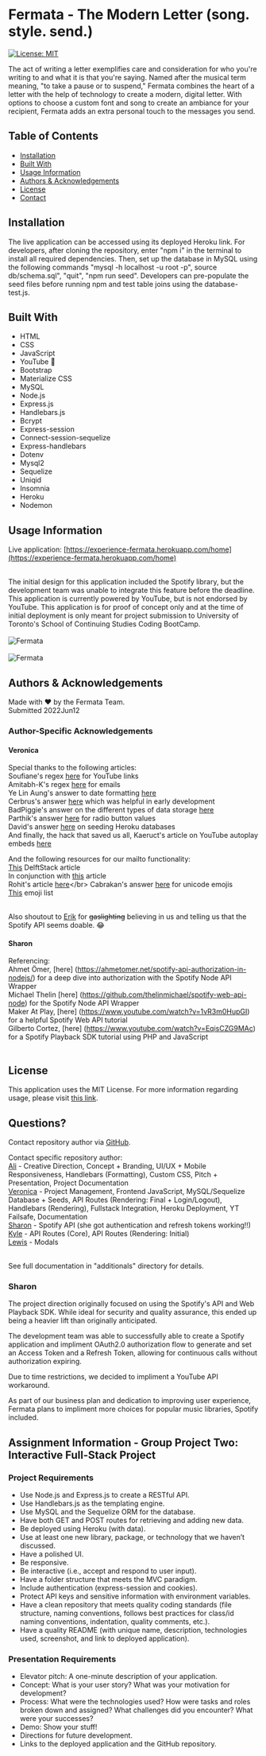 
  # Fermata - The Modern Letter (song. style. send.)
  [![License: MIT](https://img.shields.io/badge/License-MIT-yellow.svg)](https://opensource.org/licenses/MIT)</br>
    
  The act of writing a letter exemplifies care and consideration for who you're writing to and what it is that you're saying. Named after the musical term meaning, "to take a pause or to suspend," Fermata combines the heart of a letter with the help of technology to create a modern, digital letter. With options to choose a custom font and song to create an ambiance for your recipient, Fermata adds an extra personal touch to the messages you send.
  
  ## Table of Contents
  
  * [Installation](#installation)
  * [Built With](#built)
  * [Usage Information](#usage)
  * [Authors & Acknowledgements](#credits)
  * [License](#license)  
  * [Contact](#questions)  
  
  ## Installation<a name="installation"></a>
  The live application can be accessed using its deployed Heroku link. For developers, after cloning the repository, enter "npm i" in the terminal to install all required dependencies. Then, set up the database in MySQL using the following commands "mysql -h localhost -u root -p", source db/schema.sql", "quit", "npm run seed". Developers can pre-populate the seed files before running npm and test table joins using the database-test.js.

  ## Built With<a name="built"></a>
  * HTML
  * CSS
  * JavaScript
  * YouTube 👀
  * Bootstrap
  * Materialize CSS
  * MySQL
  * Node.js
  * Express.js
  * Handlebars.js
  * Bcrypt
  * Express-session
  * Connect-session-sequelize
  * Express-handlebars
  * Dotenv
  * Mysql2
  * Sequelize
  * Uniqid
  * Insomnia
  * Heroku
  * Nodemon
  
  ## Usage Information<a name="usage"></a>
  Live application: [https://experience-fermata.herokuapp.com/home](https://experience-fermata.herokuapp.com/home)</br></br>
    
  The initial design for this application included the Spotify library, but the development team was unable to integrate this feature before the deadline. This application is currently powered by YouTube, but is not endorsed by YouTube. This application is for proof of concept only and at the time of initial deployment is only meant for project submission to University of Toronto's School of Continuing Studies Coding BootCamp.</br>
  </br>![Fermata](./public/img/fermata.png "Fermata")</br>
  </br>![Fermata](./public/img/fermata-2.png "Fermata")</br>
    
  ## Authors & Acknowledgements<a name="credits"></a>    
  Made with ❤️ by the Fermata Team.</br>
  Submitted 2022Jun12

  ### Author-Specific Acknowledgements
  #### Veronica
  Special thanks to the following articles:</br>
  Soufiane's regex [here](https://stackoverflow.com/questions/3717115/regular-expression-for-youtube-links) for YouTube links</br>
  Amitabh-K's regex [here](https://gist.github.com/Amitabh-K/ae073eea3d5207efaddffde19b1618e8) for emails</br>
  Ye Lin Aung's answer to date formatting [here](https://stackoverflow.com/questions/14638018/current-time-formatting-with-javascript)</br>
  Cerbrus's answer [here](https://stackoverflow.com/questions/14052473/go-to-local-url-with-javascript) which was helpful in early development</br>
  BadPiggie's answer on the different types of data storage [here](https://stackoverflow.com/questions/60050724/express-js-req-session-vs-cookie-vs-local-storage-vs-session-storage)</br>
  Parthik's answer [here](https://stackoverflow.com/questions/15839169/how-to-get-value-of-selected-radio-button) for radio button values</br>
  David's answer [here](https://stackoverflow.com/questions/69196421/seed-mysql-database-on-heroku) on seeding Heroku databases</br>
  And finally, the hack that saved us all, Kaeruct's article on YouTube autoplay embeds [here](https://kaeruct.github.io/posts/how-to-use-the-youtube-js-api-to-play-music-in-the-background.html)

  And the following resources for our mailto functionality:</br>
  [This](https://www.delftstack.com/howto/javascript/mailto-javascript/#:~:text=Use%20the%20code%20below%20and,to%20any%20element%20using%20JavaScript.&text=Copy%20var%20email%20%3D%20document.,mail.com%22%3B%20email.) DelftStack article</br>
  In conjunction with [this](https://www.angelfire.com/dc/html-webmaster/mailto.htm) article</br>
  Rohit's article [here](https://tutorial.eyehunts.com/html/mailto-body-line-break-multiple-lines-example-code/#:~:text=Use%20Encoding%20%0D%0A%20in,content%2Ftext%20in%20the%20body.)</br>
  Cabrakan's answer [here](https://stackoverflow.com/questions/50368162/unicode-value-in-template-literal-for-emoji) for unicode emojis</br>
  [This](https://unicode.org/emoji/charts/full-emoji-list.html) emoji list</br></br>

  Also shoutout to [Erik](https://github.com/CodingErik) for ~~gaslighting~~ believing in us and telling us that the Spotify API seems doable. 😂

  #### Sharon
  Referencing:</br>
  Ahmet Ömer, [here] (https://ahmetomer.net/spotify-api-authorization-in-nodejs/) for a deep dive into authorization with the Spotify Node API Wrapper</br>
  Michael Thelin [here] (https://github.com/thelinmichael/spotify-web-api-node) for the Spotify Node API Wrapper</br>
  Maker At Play, [here] (https://www.youtube.com/watch?v=1vR3m0HupGI) for a helpful Spotify Web API tutorial</br>
  Gilberto Cortez, [here] (https://www.youtube.com/watch?v=EqisCZG9MAc) for a Spotify Playback SDK tutorial using PHP and JavaScript</br></br>
  
  ## License<a name="license"></a>
  This application uses the MIT License. For more information regarding usage, please visit [this link](https://opensource.org/licenses/MIT).

  ## Questions?<a name="questions"></a>

  Contact repository author via [GitHub](https://github.com/SCScbc-Projects2022).</br>

  Contact specific repository author:</br>
  [Ali](https://github.com/alimomen10) - Creative Direction, Concept + Branding, UI/UX + Mobile Responsiveness, Handlebars (Formatting), Custom CSS, Pitch + Presentation, Project Documentation</br>
  [Veronica](https://github.com/TOVTC) - Project Management, Frontend JavaScript, MySQL/Sequelize Database + Seeds, API Routes (Rendering: Final + Login/Logout), Handlebars (Rendering), Fullstack Integration, Heroku Deployment, YT Failsafe, Documentation</br>
  [Sharon](https://github.com/schris48) - Spotify API (she got authentication and refresh tokens working!!)</br>
  [Kyle](https://github.com/kylebaylis) - API Routes (Core), API Routes (Rendering: Initial)</br>
  [Lewis](https://github.com/thiszlewis) - Modals</br></br>

  See full documentation in "additionals" directory for details.

  ### Sharon
  The project direction originally focused on using the Spotify's API and Web Playback SDK. While ideal for security and quality assurance, this ended up being a heavier lift than originally anticipated.</br>

  The development team was able to successfully able to create a Spotify application and impliment OAuth2.0 authorization flow to generate and set an Access Token and a Refresh Token, allowing for continuous calls without authorization expiring.
  
  Due to time restrictions, we decided to impliment a YouTube API workaround.

  As part of our business plan and dedication to improving user experience, Fermata plans to impliment more choices for popular music libraries, Spotify included.
  
  ## Assignment Information - Group Project Two: Interactive Full-Stack Project
  ### Project Requirements
  * Use Node.js and Express.js to create a RESTful API.
  * Use Handlebars.js as the templating engine.
  * Use MySQL and the Sequelize ORM for the database.
  * Have both GET and POST routes for retrieving and adding new data.
  * Be deployed using Heroku (with data).
  * Use at least one new library, package, or technology that we haven’t discussed.
  * Have a polished UI.
  * Be responsive.
  * Be interactive (i.e., accept and respond to user input).
  * Have a folder structure that meets the MVC paradigm.
  * Include authentication (express-session and cookies).
  * Protect API keys and sensitive information with environment variables.
  * Have a clean repository that meets quality coding standards (file structure, naming conventions, follows best practices for class/id naming conventions, indentation, quality comments, etc.).
  * Have a quality README (with unique name, description, technologies used, screenshot, and link to deployed application).

  ### Presentation Requirements
  * Elevator pitch: A one-minute description of your application.
  * Concept: What is your user story? What was your motivation for development?
  * Process: What were the technologies used? How were tasks and roles broken down and assigned? What challenges did you encounter? What were your successes?
  * Demo: Show your stuff!
  * Directions for future development.
  * Links to the deployed application and the GitHub repository.